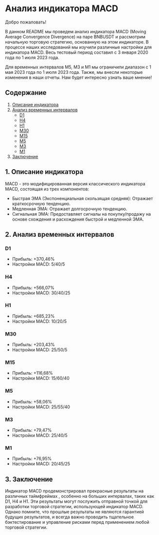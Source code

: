 # Анализ индикатора MACD

Добро пожаловать!

В данном README мы проведем анализ индикатора MACD (Moving Average Convergence Divergence) на паре BNBUSDT и рассмотрим начальную торговую стратегию, основанную на этом индикаторе. В процессе наших исследований мы изучили различные настройки для индикатора MACD. Весь тестовый период составил с 3 января 2020 года по 1 июля 2023 года.

Для временных интервалов M5, M3 и M1 мы ограничили диапазон с 1 мая 2023 года по 1 июля 2023 года. Также, мы внесли некоторые изменения в наши отчеты. Нам будет интересно узнать ваше мнение!

## Содержание

1. [Описание индикатора](#описание-индикатора)
2. [Анализ временных интервалов](#анализ-временных-интервалов)
   - [D1](#d1)
   - [H4](#h4)
   - [H1](#h1)
   - [M30](#m30)
   - [M15](#m15)
   - [M5](#m5)
   - [M3](#m3)
   - [M1](#m1)
3. [Заключение](#заключение)

## 1. Описание индикатора

MACD - это модифицированная версия классического индикатора MACD, состоящая из трех компонентов:

- Быстрая ЭМА (Экспоненциальная скользящая средняя): Отражает краткосрочную тенденцию.
- Медленная ЭМА: Отражает долгосрочную тенденцию.
- Сигнальная ЭМА: Предоставляет сигналы на покупку/продажу на основе схождения и расхождения быстрой и медленной ЭМА.

## 2. Анализ временных интервалов

### D1
- Прибыль: +370,46%
- Настройки MACD: 5/40/5

### H4
- Прибыль: +566,07%
- Настройки MACD: 30/40/25

### H1
- Прибыль: +685,23%
- Настройки MACD: 10/20/5

### M30
- Прибыль: +203,43%
- Настройки MACD: 25/50/5

### M15
- Прибыль: +116,68%
- Настройки MACD: 15/60/40

### M5
- Прибыль: +58,06%
- Настройки MACD: 25/55/40

### M3
- Прибыль: +79,47%
- Настройки MACD: 25/40/5

### M1
- Прибыль: +76,95%
- Настройки MACD: 20/45/25

## 3. Заключение

Индикатор MACD продемонстрировал прекрасные результаты на различных таймфреймах , особенно на больших интервалах, таких как D1, H4 и H1. Эти результаты могут послужить отправной точкой для разработки торговой стратегии, использующей индикатор MACD. Однако помните, что прошлые результаты не являются гарантией будущих результатов, и всегда важно проводить тщательное бэктестирование и управление рисками перед применением любой торговой стратегии.

